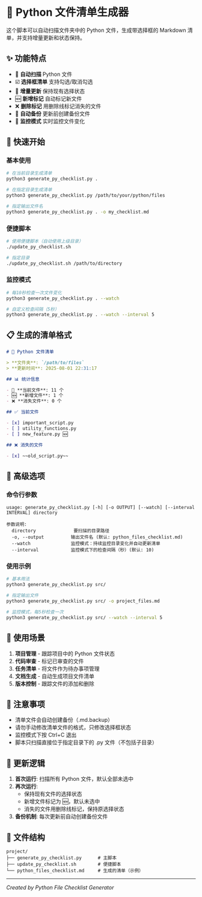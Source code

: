 # 🐍 Python 文件清单生成器

这个脚本可以自动扫描文件夹中的 Python 文件，生成带选择框的 Markdown 清单，并支持增量更新和状态保持。

## ✨ 功能特点

- 📁 **自动扫描** Python 文件
- ☑️ **选择框清单** 支持勾选/取消勾选
- 🔄 **增量更新** 保持现有选择状态
- 🆕 **新增标记** 自动标记新文件
- ❌ **删除标记** 用删除线标记消失的文件
- 💾 **自动备份** 更新前创建备份文件
- 👀 **监控模式** 实时监控文件变化

## 🚀 快速开始

### 基本使用

```bash
# 在当前目录生成清单
python3 generate_py_checklist.py .

# 在指定目录生成清单
python3 generate_py_checklist.py /path/to/your/python/files

# 指定输出文件名
python3 generate_py_checklist.py . -o my_checklist.md
```

### 便捷脚本

```bash
# 使用便捷脚本（自动使用上级目录）
./update_py_checklist.sh

# 指定目录
./update_py_checklist.sh /path/to/directory
```

### 监控模式

```bash
# 每10秒检查一次文件变化
python3 generate_py_checklist.py . --watch

# 自定义检查间隔（5秒）
python3 generate_py_checklist.py . --watch --interval 5
```

## 📋 生成的清单格式

```markdown
# 🐍 Python 文件清单

> **文件夹**: `/path/to/files`
> **更新时间**: 2025-08-01 22:31:17

## 📊 统计信息

- 📁 **当前文件**: 11 个
- 🆕 **新增文件**: 1 个
- ❌ **消失文件**: 0 个

## ✅ 当前文件

- [x] important_script.py
- [ ] utility_functions.py
- [ ] new_feature.py 🆕

## ❌ 消失的文件

- [x] ~~old_script.py~~
```

## 🔧 高级选项

### 命令行参数

```
usage: generate_py_checklist.py [-h] [-o OUTPUT] [--watch] [--interval INTERVAL] directory

参数说明:
  directory              要扫描的目录路径
  -o, --output          输出文件名 (默认: python_files_checklist.md)
  --watch               监控模式：持续监控目录变化并自动更新清单
  --interval            监控模式下的检查间隔（秒）(默认: 10)
```

### 使用示例

```bash
# 基本用法
python3 generate_py_checklist.py src/

# 指定输出文件
python3 generate_py_checklist.py src/ -o project_files.md

# 监控模式，每5秒检查一次
python3 generate_py_checklist.py src/ --watch --interval 5
```

## 🎯 使用场景

1. **项目管理** - 跟踪项目中的 Python 文件状态
2. **代码审查** - 标记已审查的文件
3. **任务清单** - 将文件作为待办事项管理
4. **文档生成** - 自动生成项目文件清单
5. **版本控制** - 跟踪文件的添加和删除

## 📝 注意事项

- 清单文件会自动创建备份（.md.backup）
- 请勿手动修改清单文件的格式，只修改选择框状态
- 监控模式下按 Ctrl+C 退出
- 脚本只扫描直接位于指定目录下的 .py 文件（不包括子目录）

## 🔄 更新逻辑

1. **首次运行**: 扫描所有 Python 文件，默认全部未选中
2. **再次运行**: 
   - 保持现有文件的选择状态
   - 新增文件标记为 🆕，默认未选中
   - 消失的文件用删除线标记，保持原选择状态
3. **备份机制**: 每次更新前自动创建备份文件

## 📄 文件结构

```
project/
├── generate_py_checklist.py      # 主脚本
├── update_py_checklist.sh        # 便捷脚本
└── python_files_checklist.md     # 生成的清单（示例）
```

---

*Created by Python File Checklist Generator*
